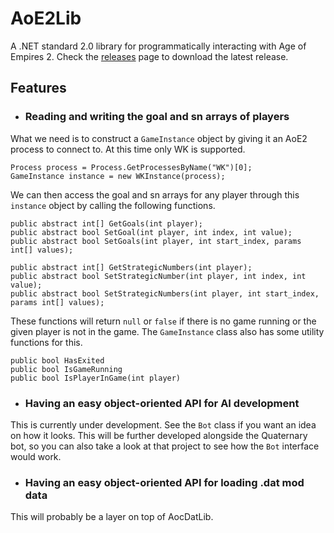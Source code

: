 # AoE2Lib

A .NET standard 2.0 library for programmatically interacting with Age of Empires 2. Check the [releases](https://github.com/01010100b/AoE2Lib/releases) page to download the latest release.

## Features

- ### Reading and writing the goal and sn arrays of players

What we need is to construct a `GameInstance` object by giving it an AoE2 process to connect to. At this time only WK is supported.
~~~~
Process process = Process.GetProcessesByName("WK")[0];
GameInstance instance = new WKInstance(process);
~~~~
We can then access the goal and sn arrays for any player through this `instance` object by calling the following functions.
~~~~
public abstract int[] GetGoals(int player);
public abstract bool SetGoal(int player, int index, int value);
public abstract bool SetGoals(int player, int start_index, params int[] values);

public abstract int[] GetStrategicNumbers(int player);
public abstract bool SetStrategicNumber(int player, int index, int value);
public abstract bool SetStrategicNumbers(int player, int start_index, params int[] values);
~~~~
These functions will return `null` or `false` if there is no game running or the given player is not in the game. The `GameInstance` class also has some utility functions for this.
~~~~
public bool HasExited
public bool IsGameRunning
public bool IsPlayerInGame(int player)
~~~~

- ### Having an easy object-oriented API for AI development

This is currently under development. See the `Bot` class if you want an idea on how it looks. This will be further developed alongside the Quaternary bot, so you can also take a look at that project to see how the `Bot` interface would work.

- ### Having an easy object-oriented API for loading .dat mod data

This will probably be a layer on top of AocDatLib.
